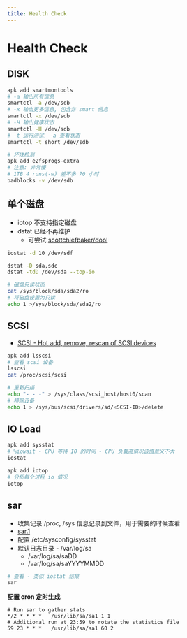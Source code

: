 ```yaml
---
title: Health Check
---
```


# Health Check

## DISK

```bash
apk add smartmontools
# -a 输出所有信息
smartctl -a /dev/sdb
# -x 输出更多信息, 包含非 smart 信息
smartctl -x /dev/sdb
# -H 输出健康状态
smartctl -H /dev/sdb
# -t 运行测试, -a 查看状态
smartctl -t short /dev/sdb

# 坏块检测
apk add e2fsprogs-extra
# 注意: 非常慢
# 1TB 4 runs(-w) 差不多 70 小时
badblocks -v /dev/sdb
```

## 单个磁盘

- iotop 不支持指定磁盘
- dstat 已经不再维护
  - 可尝试 [scottchiefbaker/dool](https://github.com/scottchiefbaker/dool)

```bash
iostat -d 10 /dev/sdf

dstat -D sda,sdc
dstat -tdD /dev/sda --top-io
```

```bash
# 磁盘只读状态
cat /sys/block/sda/sda2/ro
# 将磁盘设置为只读
echo 1 >/sys/block/sda/sda2/ro
```

## SCSI

- [SCSI - Hot add, remove, rescan of SCSI devices](https://www.ibm.com/developerworks/community/wikis/home?lang=en#!/wiki/Power+Systems/page/SCSI+-+Hot+add,+remove,+rescan+of+SCSI+devices)

```bash
apk add lsscsi
# 查看 scsi 设备
lsscsi
cat /proc/scsi/scsi

# 重新扫描
echo "- - -" > /sys/class/scsi_host/host0/scan
# 移除设备
echo 1 > /sys/bus/scsi/drivers/sd/<SCSI-ID>/delete
```

## IO Load

```bash
apk add sysstat
# %iowait - CPU 等待 IO 的时间 - CPU 负载高情况该值意义不大
iostat

apk add iotop
# 分析每个进程 io 情况
iotop
```

## sar

- 收集记录 /proc, /sys 信息记录到文件，用于需要的时候查看
- [sar.1](https://man7.org/linux/man-pages/man1/sar.1.html)
- 配置 /etc/sysconfig/sysstat
- 默认日志目录 - /var/log/sa
  - /var/log/sa/saDD
  - /var/log/sa/saYYYYMMDD

```bash
# 查看 - 类似 iostat 结果
sar
```

**配置 cron 定时生成**

```
# Run sar to gather stats
*/2 * * * *   /usr/lib/sa/sa1 1 1
# Additional run at 23:59 to rotate the statistics file
59 23 * * *   /usr/lib/sa/sa1 60 2
```
